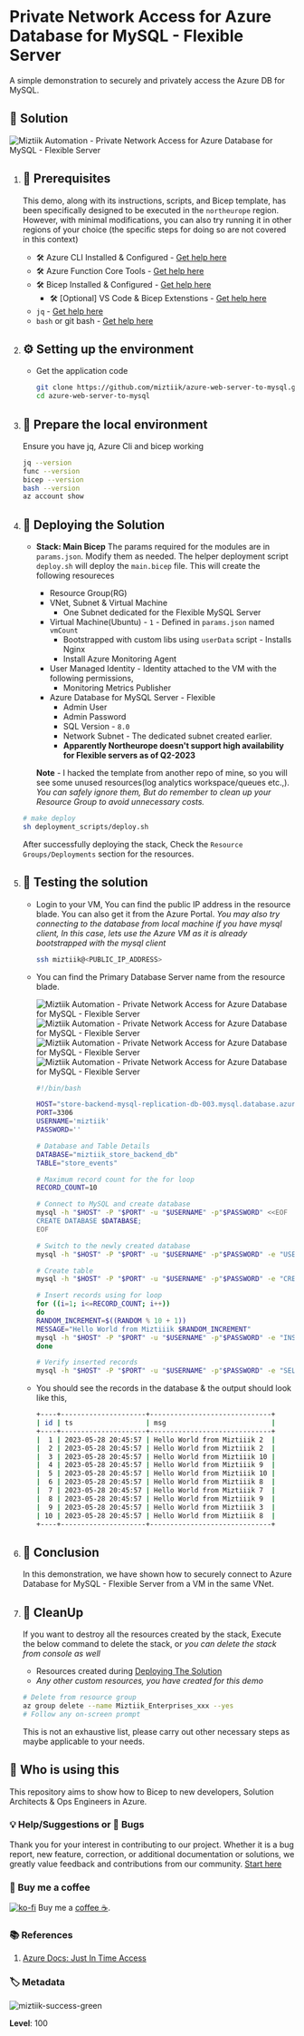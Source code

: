 # Private Network Access for Azure Database for MySQL - Flexible Server

A simple demonstration to securely and privately access the Azure DB for MySQL.

## 🎯 Solution

![Miztiik Automation - Private Network Access for Azure Database for MySQL - Flexible Server](images/miztiik_architecture_azure_flexible_mysql_private_access_from_vnet_001.png)

1. ## 🧰 Prerequisites

   This demo, along with its instructions, scripts, and Bicep template, has been specifically designed to be executed in the `northeurope` region. However, with minimal modifications, you can also try running it in other regions of your choice (the specific steps for doing so are not covered in this context)

   - 🛠 Azure CLI Installed & Configured - [Get help here](https://learn.microsoft.com/en-us/cli/azure/install-azure-cli)
   - 🛠 Azure Function Core Tools - [Get help here](https://learn.microsoft.com/en-us/azure/azure-functions/functions-run-local?tabs=v4%2Cwindows%2Ccsharp%2Cportal%2Cbash#install-the-azure-functions-core-tools)
   - 🛠 Bicep Installed & Configured - [Get help here](https://learn.microsoft.com/en-us/azure/azure-resource-manager/bicep/install)
     - 🛠 [Optional] VS Code & Bicep Extenstions - [Get help here](https://learn.microsoft.com/en-us/azure/azure-resource-manager/bicep/install#vs-code-and-bicep-extension)
   - `jq` - [Get help here](https://stedolan.github.io/jq/download/)
   - `bash` or git bash - [Get help here](https://git-scm.com/downloads)

2. ## ⚙️ Setting up the environment

   - Get the application code

     ```bash
     git clone https://github.com/miztiik/azure-web-server-to-mysql.git
     cd azure-web-server-to-mysql
     ```

3. ## 🚀 Prepare the local environment

   Ensure you have jq, Azure Cli and bicep working

   ```bash
   jq --version
   func --version
   bicep --version
   bash --version
   az account show
   ```

4. ## 🚀 Deploying the Solution

   - **Stack: Main Bicep**
     The params required for the modules are in `params.json`. Modify them as needed. The helper deployment script `deploy.sh` will deploy the `main.bicep` file. This will create the following resoureces
     - Resource Group(RG)
     - VNet, Subnet & Virtual Machine
       - One Subnet dedicated for the Flexible MySQL Server
     - Virtual Machine(Ubuntu) - `1` - Defined in `params.json` named `vmCount`
        - Bootstrapped with custom libs using `userData` script - Installs Nginx
        - Install Azure Monitoring Agent
     - User Managed Identity - Identity attached to the VM with the following permissions,
        - Monitoring Metrics Publisher
     - Azure Database for MySQL Server - Flexible
        - Admin User
        - Admin Password
        - SQL Version  - `8.0`
        - Network Subnet - The dedicated subnet created earlier.
        - **Apparently Northeurope doesn't support high availability for Flexible servers as of Q2-2023**

     **Note** - I hacked the template from another repo of mine, so you will see some unused resources(log analytics workspace/queues etc.,). _You can safely ignore them, But do remember to clean up your Resource Group to avoid unnecessary costs._

    ```bash
    # make deploy
    sh deployment_scripts/deploy.sh
    ```

     After successfully deploying the stack, Check the `Resource Groups/Deployments` section for the resources.

5. ## 🔬 Testing the solution

   - Login to your VM, You can find the public IP address in the resource blade. You can also get it from the Azure Portal. _You may also try connecting to the database from local machine if you have mysql client, In this case, lets use the Azure VM as it is already bootstrapped with the mysql client_

     ```bash
     ssh miztiik@<PUBLIC_IP_ADDRESS>
     ```

   - You can find the Primary Database Server name from the resource blade.

     ![Miztiik Automation - Private Network Access for Azure Database for MySQL - Flexible Server](images/miztiik_architecture_azure_flexible_mysql_private_access_from_vnet_002.png)
     ![Miztiik Automation - Private Network Access for Azure Database for MySQL - Flexible Server](images/miztiik_architecture_azure_flexible_mysql_private_access_from_vnet_003.png)
     ![Miztiik Automation - Private Network Access for Azure Database for MySQL - Flexible Server](images/miztiik_architecture_azure_flexible_mysql_private_access_from_vnet_004.png)
     ![Miztiik Automation - Private Network Access for Azure Database for MySQL - Flexible Server](images/miztiik_architecture_azure_flexible_mysql_private_access_from_vnet_005.png)

      ```bash
      #!/bin/bash

      HOST="store-backend-mysql-replication-db-003.mysql.database.azure.com"
      PORT=3306
      USERNAME='miztiik'
      PASSWORD=''

      # Database and Table Details
      DATABASE="miztiik_store_backend_db"
      TABLE="store_events"

      # Maximum record count for the for loop
      RECORD_COUNT=10

      # Connect to MySQL and create database
      mysql -h "$HOST" -P "$PORT" -u "$USERNAME" -p"$PASSWORD" <<EOF
      CREATE DATABASE $DATABASE;
      EOF

      # Switch to the newly created database
      mysql -h "$HOST" -P "$PORT" -u "$USERNAME" -p"$PASSWORD" -e "USE $DATABASE;"

      # Create table
      mysql -h "$HOST" -P "$PORT" -u "$USERNAME" -p"$PASSWORD" -e "CREATE TABLE IF NOT EXISTS $DATABASE.$TABLE (id INT PRIMARY KEY, ts TIMESTAMP, msg VARCHAR(255));"

      # Insert records using for loop
      for ((i=1; i<=RECORD_COUNT; i++))
      do
      RANDOM_INCREMENT=$((RANDOM % 10 + 1))
      MESSAGE="Hello World from Miztiiik $RANDOM_INCREMENT"
      mysql -h "$HOST" -P "$PORT" -u "$USERNAME" -p"$PASSWORD" -e "INSERT INTO $DATABASE.$TABLE (id, ts, msg) VALUES ($i, CURRENT_TIMESTAMP, '$MESSAGE');"
      done

      # Verify inserted records
      mysql -h "$HOST" -P "$PORT" -u "$USERNAME" -p"$PASSWORD" -e "SELECT * FROM $DATABASE.$TABLE;"
      ```

   - You should see the records in the database & the output should look like this,

      ```bash
      +----+---------------------+------------------------------+
      | id | ts                  | msg                          |
      +----+---------------------+------------------------------+
      |  1 | 2023-05-28 20:45:57 | Hello World from Miztiiik 2  |
      |  2 | 2023-05-28 20:45:57 | Hello World from Miztiiik 2  |
      |  3 | 2023-05-28 20:45:57 | Hello World from Miztiiik 10 |
      |  4 | 2023-05-28 20:45:57 | Hello World from Miztiiik 9  |
      |  5 | 2023-05-28 20:45:57 | Hello World from Miztiiik 10 |
      |  6 | 2023-05-28 20:45:57 | Hello World from Miztiiik 8  |
      |  7 | 2023-05-28 20:45:57 | Hello World from Miztiiik 7  |
      |  8 | 2023-05-28 20:45:57 | Hello World from Miztiiik 9  |
      |  9 | 2023-05-28 20:45:57 | Hello World from Miztiiik 3  |
      | 10 | 2023-05-28 20:45:57 | Hello World from Miztiiik 8  |
      +----+---------------------+------------------------------+
      ```

6. ## 📒 Conclusion

   In this demonstration, we have shown how to securely connect to Azure Database for MySQL - Flexible Server from a VM in the same VNet.
  
7. ## 🧹 CleanUp

   If you want to destroy all the resources created by the stack, Execute the below command to delete the stack, or _you can delete the stack from console as well_

   - Resources created during [Deploying The Solution](#-deploying-the-solution)
   - _Any other custom resources, you have created for this demo_

   ```bash
   # Delete from resource group
   az group delete --name Miztiik_Enterprises_xxx --yes
   # Follow any on-screen prompt
   ```

   This is not an exhaustive list, please carry out other necessary steps as maybe applicable to your needs.

## 📌 Who is using this

This repository aims to show how to Bicep to new developers, Solution Architects & Ops Engineers in Azure.

### 💡 Help/Suggestions or 🐛 Bugs

Thank you for your interest in contributing to our project. Whether it is a bug report, new feature, correction, or additional documentation or solutions, we greatly value feedback and contributions from our community. [Start here](/issues)

### 👋 Buy me a coffee

[![ko-fi](https://www.ko-fi.com/img/githubbutton_sm.svg)](https://ko-fi.com/Q5Q41QDGK) Buy me a [coffee ☕][900].

### 📚 References

1. [Azure Docs: Just In Time Access][10]

### 🏷️ Metadata

![miztiik-success-green](https://img.shields.io/badge/Miztiik:Automation:Level-100-green)

**Level**: 100

[10]: https://learn.microsoft.com/en-us/azure/defender-for-cloud/just-in-time-access-usage

[100]: https://www.udemy.com/course/aws-cloud-security/?referralCode=B7F1B6C78B45ADAF77A9
[101]: https://www.udemy.com/course/aws-cloud-security-proactive-way/?referralCode=71DC542AD4481309A441
[102]: https://www.udemy.com/course/aws-cloud-development-kit-from-beginner-to-professional/?referralCode=E15D7FB64E417C547579
[103]: https://www.udemy.com/course/aws-cloudformation-basics?referralCode=93AD3B1530BC871093D6
[899]: https://www.udemy.com/user/n-kumar/
[900]: https://ko-fi.com/miztiik
[901]: https://ko-fi.com/Q5Q41QDGK